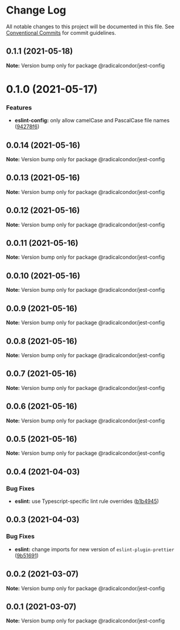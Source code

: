 # Change Log

All notable changes to this project will be documented in this file.
See [Conventional Commits](https://conventionalcommits.org) for commit guidelines.

## 0.1.1 (2021-05-18)

**Note:** Version bump only for package @radicalcondor/jest-config





# 0.1.0 (2021-05-17)


### Features

* **eslint-config:** only allow camelCase and PascalCase file names ([94278f6](https://github.com/radicalcondor/config/commit/94278f6637f55317b8f2d86257befcfa8ceb21d2))





## 0.0.14 (2021-05-16)

**Note:** Version bump only for package @radicalcondor/jest-config





## 0.0.13 (2021-05-16)

**Note:** Version bump only for package @radicalcondor/jest-config





## 0.0.12 (2021-05-16)

**Note:** Version bump only for package @radicalcondor/jest-config





## 0.0.11 (2021-05-16)

**Note:** Version bump only for package @radicalcondor/jest-config





## 0.0.10 (2021-05-16)

**Note:** Version bump only for package @radicalcondor/jest-config





## 0.0.9 (2021-05-16)

**Note:** Version bump only for package @radicalcondor/jest-config





## 0.0.8 (2021-05-16)

**Note:** Version bump only for package @radicalcondor/jest-config





## 0.0.7 (2021-05-16)

**Note:** Version bump only for package @radicalcondor/jest-config





## 0.0.6 (2021-05-16)

**Note:** Version bump only for package @radicalcondor/jest-config





## 0.0.5 (2021-05-16)

**Note:** Version bump only for package @radicalcondor/jest-config





## 0.0.4 (2021-04-03)


### Bug Fixes

* **eslint:** use Typescript-specific lint rule overrides ([b1b4945](https://github.com/radicalcondor/config/commit/b1b49459a5bf1bc7740ee0be11b534598bf3e3f9))





## 0.0.3 (2021-04-03)


### Bug Fixes

* **eslint:** change imports for new version of `eslint-plugin-prettier` ([9b51691](https://github.com/radicalcondor/config/commit/9b516912b2675d58d85d8393ca078fd63911285f))





## 0.0.2 (2021-03-07)

**Note:** Version bump only for package @radicalcondor/jest-config





## 0.0.1 (2021-03-07)

**Note:** Version bump only for package @radicalcondor/jest-config
